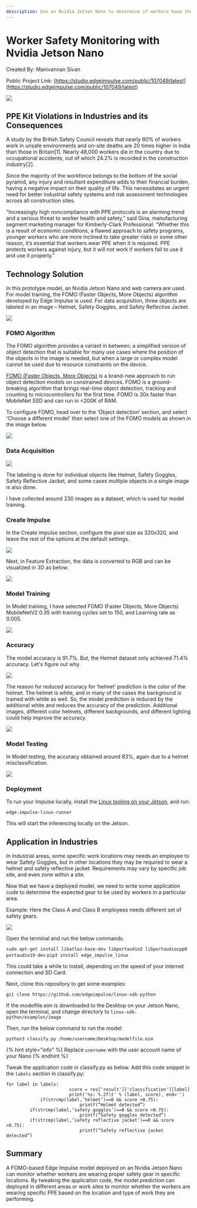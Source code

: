 ```yaml
---
description: Use an Nvidia Jetson Nano to determine if workers have the appropriate PPE for a specific task.
---
```


# Worker Safety Monitoring with Nvidia Jetson Nano 

Created By:
Manivannan Sivan 

Public Project Link:
[https://studio.edgeimpulse.com/public/107049/latest](https://studio.edgeimpulse.com/public/107049/latest)

![](.gitbook/assets/worker-safety-monitoring/intro.jpg)

## PPE Kit Violations in Industries and its Consequences

A study by the British Safety Council reveals that nearly 80% of workers work in unsafe environments and on-site deaths are 20 times higher in India than those in Britain[1]. Nearly 48,000 workers die in the country due to occupational accidents, out of which 24.2% is recorded in the construction industry[2]. 

Since the majority of the workforce belongs to the bottom of the social pyramid, any injury and resultant expenditure adds to their financial burden, having a negative impact on their quality of life. This necessitates an urgent need for better industrial safety systems and risk assessment technologies across all construction sites.

“Increasingly high noncompliance with PPE protocols is an alarming trend and a serious threat to worker health and safety,” said Gina, manufacturing segment marketing manager for Kimberly-Clark Professional. “Whether this is a result of economic conditions, a flawed approach to safety programs, younger workers who are more inclined to take greater risks or some other reason, it’s essential that workers wear PPE when it is required. PPE protects workers against injury, but it will not work if workers fail to use it and use it properly.”

## Technology Solution

In this prototype model, an Nvidia Jetson Nano and web camera are used. For model training, the FOMO (Faster Objects, More Objects) algorithm developed by Edge Impulse is used. For data acquisition, three objects are labeled in an image – Helmet, Safety Goggles, and Safety Reflective Jacket.

![](.gitbook/assets/worker-safety-monitoring/solution.jpg)

### FOMO Algorithm

The FOMO algorithm provides a variant in between; a simplified version of object detection that is suitable for many use cases where the position of the objects in the image is needed, but when a large or complex model cannot be used due to resource constraints on the device.

[FOMO (Faster Objects, More Objects)](https://www.edgeimpulse.com/blog/announcing-fomo-faster-objects-more-objects) is a brand-new approach to run object detection models on constrained devices. FOMO is a ground-breaking algorithm that brings real-time object detection, tracking and counting to microcontrollers for the first time. FOMO is 30x faster than MobileNet SSD and can run in <200K of RAM.

To configure FOMO, head over to the ‘Object detection’ section, and select 'Choose a different model' then select one of the FOMO models as shown in the image below.

![](.gitbook/assets/worker-safety-monitoring/model-selection.jpg)

### Data Acquisition

![](.gitbook/assets/worker-safety-monitoring/data-acquisition.jpg)

The labeling is done for individual objects like Helmet, Safety Goggles, Safety Reflective Jacket, and some cases multiple objects in a single image is also done.

I have collected around 230 images as a dataset, which is used for model training.

### Create Impulse

In the Create impulse section, configure the pixel size as 320x320, and leave the rest of the options at the default settings.

![](.gitbook/assets/worker-safety-monitoring/impulse.jpg)

Next, in Feature Extraction, the data is converted to RGB and can be visualized in 3D as below.

![](.gitbook/assets/worker-safety-monitoring/feature-explorer.jpg)

### Model Training

In Model training, I have selected FOMO (Faster Objects, More Objects) MobileNetV2 0.35 with training cycles set to 150, and Learning rate as 0.005.

![](.gitbook/assets/worker-safety-monitoring/training-settings.jpg)

### Accuracy

The model accuracy is 91.7%.  But, the Helmet dataset only achieved 71.4% accuracy. Let's figure out why.

![](.gitbook/assets/worker-safety-monitoring/accuracy.jpg)

The reason for reduced accuracy for ‘helmet’ prediction is the color of the helmet.  The helmet is white, and in many of the cases the background is trained with white as well. So, the model prediction is reduced by the additional white and reduces the accuracy of the prediction. Additional images, different color helmets, different backgrounds, and different lighting could help improve the accuracy.

![](.gitbook/assets/worker-safety-monitoring/accuracy-2.jpg)

### Model Testing

In Model testing, the accuracy obtained around 83%, again due to a helmet misclassification.

![](.gitbook/assets/worker-safety-monitoring/model-testing.jpg)

### Deployment

To run your Impulse locally, install the [Linux tooling on your Jetson](https://docs.edgeimpulse.com/docs/development-platforms/officially-supported-cpu-gpu-targets/nvidia-jetson-nano#running-the-setup-script), and run:

`edge-impulse-linux-runner`

This will start the inferencing locally on the Jetson.

## Application in Industries

In Industrial areas, some specific work locations may needs an employee to wear Safety Goggles, but in other locations they may be required to wear a helmet and safety reflective jacket. Requirements may vary by specific job site, and even zone within a site. 

Now that we have a deployed model, we need to write some application code to determine the expected gear to be used by workers in a particular area. 

Example: Here the Class A and Class B employees needs different set of safety gears.

![](.gitbook/assets/worker-safety-monitoring/application.jpg)

Open the terminal and run the below commands.

`sudo apt-get install libatlas-base-dev libportaudio2 libportaudiocpp0 portaudio19-dev`
`pip3 install edge_impulse_linux`

This could take a while to install, depending on the speed of your internet connection and SD Card.

Next, clone this repository to get some examples:

`git clone https://github.com/edgeimpulse/linux-sdk-python`

If the modelfile.eim is downloaded to the Desktop on your Jetson Nano, open the terminal, and change directory to `linux-sdk-python/examples/image`

Then, run the below command to run the model:

`python3 classify.py /home/username/Desktop/modelfile.eim`

{% hint style="info" %}
Replace `username` with the user account name of your Nano 
{% endhint %}

Tweak the application code in classify.py as below. Add this code snippet in the `labels` section in classify.py:

```
for label in labels:
                        score = res['result']['classification'][label]
                        print('%s: %.2f\t' % (label, score), end='')
	         if(strcmp(label,’helmet’)==0 && score >0.75):
							printf(“Helmet detected”) 
         if(strcmp(label,’safety goggles’)==0 && score >0.75):
							printf(“Safety goggles detected”) 
         if(strcmp(label,’safety reflective jacket’)==0 && score >0.75):
							printf(“Safety reflective jacket detected”) 
```

## Summary

A FOMO-based Edge Impulse model deployed on an Nvidia Jetson Nano can monitor whether workers are wearing proper safety gear in specific locations. By tweaking the application code, the model prediction can deployed in different areas or work sites to monitor whether the workers are wearing specific PPE based on the location and type of work they are performing.




